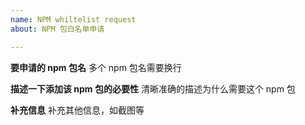 ```yaml
---
name: NPM whiltelist request
about: NPM 包白名单申请

---
```


**要申请的 npm 包名**
多个 npm 包名需要换行

**描述一下添加该 npm 包的必要性**
清晰准确的描述为什么需要这个 npm 包

**补充信息**
补充其他信息，如截图等
